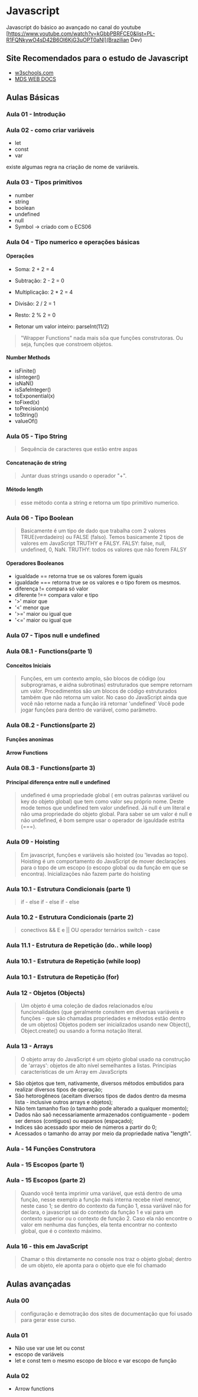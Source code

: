 # Javascript

Javascript do básico ao avançado no canal do youtube
[https://www.youtube.com/watch?v=kGbbPBRFCE0&list=PL-R1FQNkywO4sD42B6OI6KjG3uOPT0aNl](Brazilian Dev)

## Site Recomendados para o estudo de Javascript

- [w3schools.com](https://www.w3schools.com)
- [MDS WEB DOCS](https://developer.mozilla.org/pt-BR/docs/Learn/Getting_started_with_the_web)

## Aulas Básicas

### Aula 01 - Introdução

### Aula 02 - como criar variáveis

- let
- const
- var

existe algumas regra na criação de nome de variáveis.

### Aula 03 - Tipos primitivos

- number
- string
- boolean
- undefined
- null
- Symbol -> criado com o ECS06

### Aula 04 - Tipo numerico e operações básicas

#### Operações

- Soma: 2 + 2 = 4

- Subtração: 2 - 2 = 0

- Multiplicação: 2 * 2 = 4

- Divisão: 2 / 2 = 1

- Resto: 2 % 2 = 0

- Retonar um valor inteiro: parseInt(11/2)

> "Wrapper Functions" nada mais sõa que funções construtoras. Ou seja, funções que constroem objetos.

#### Number Methods

- isFinite()
- isInteger()
- isNaN()
- isSafeInteger()
- toExponential(x)
- toFixed(x)
- toPrecision(x)
- toString()
- valueOf()

### Aula 05 - Tipo String

> Sequência de caracteres que estão entre aspas

#### Concatenação de string

> Juntar duas strings usando o operador "+".

#### Método length

> esse método conta a string e retorna um tipo primitivo numerico.

### Aula 06 - Tipo Boolean

> Basicamente é um tipo de dado que trabalha com 2 valores TRUE(verdadeiro) ou FALSE (falso).
> Temos basicamente 2 tipos de valores em JavaScript TRUTHY e FALSY.
> FALSY: false, null, undefined, 0, NaN.
> TRUTHY: todos os valores que não forem FALSY

#### Operadores Booleanos

- igualdade == retorna true se os valores forem iguais
- igualdade === retorna true se os valores e o tipo forem os mesmos.
- diferença != compara só valor
- diferente !== compara valor e tipo
- '>' maior que
- '<' menor que
- '>=' maior ou igual que
- '<=' maior ou igual que

### Aula 07 - Tipos null e undefined

### Aula 08.1 - Functions(parte 1)

#### Conceitos Iniciais

> Funções, em um contexto amplo, são blocos de código (ou subprogramas, e aidna subrotinas) estruturados que sempre retornam um valor.
> Procedimentos são um blocos de código estruturados também que não retorna um valor.
> No caso do JavaScript ainda que você não retorne nada a função irá retornar 'undefined'
> Você pode jogar funções para dentro de variável, como parâmetro.

### Aula 08.2 - Functions(parte 2)

#### Funções anonimas

#### Arrow Functions

### Aula 08.3 - Functions(parte 3)

#### Principal diferença entre null e undefined

> undefined é uma propriedade global ( em outras palavras variável ou key do objeto global) que tem como valor seu próprio nome. Deste mode temos que undefined tem valor undefined.
> Já null é um literal e não uma propriedade do objeto global. Para saber se um valor é null e não undefined, é bom sempre usar o operador de igauldade estrita (===).

### Aula 09 - Hoisting

> Em javascript, funções e variáveis são hoisted (ou 'levadas ao topo).
> Hoisting é um comportamento do JavaScript de mover declarações para o topo de um escopo (o escopo global ou da função em que se encontra).
> Inicializações não fazem parte do hoisting

### Aula 10.1 - Estrutura Condicionais (parte 1)

> if - else
> if - else if - else

### Aula 10.2 - Estrutura Condicionais (parte 2)

> conectivos && E e || OU
> operador ternários
> switch - case

### Aula 11.1 - Estrutura de Repetição (do.. while loop)

### Aula 10.1 - Estrutura de Repetição (while loop)

### Aula 10.1 - Estrutura de Repetição (for)

### Aula 12 - Objetos (Objects)

> Um objeto é uma coleção de dados relacionados e/ou funcionalidades (que geralmente consitem em diversas variáveis e funções - que são chamadas propriedades e métodos estão dentro de um objetos)
> Objetos podem ser inicializados usando new Object(), Object.create() ou usando a forma notação literal.

### Aula 13 - Arrays

> O objeto array do JavaScript é um objeto global usado na construção de 'arrays': objetos de alto nível semelhantes a listas.
> Principias características de um Array em JavaScripts

- São objetos que tem, nativamente, diversos métodos embutidos para realizar diversos tipos de operação;
- São hetorogêneos (aceitam diversos tipos de dados dentro da mesma lista - inclusive outros arrays e objetos);
- Não tem tamanho fixo (o tamanho pode alterado a qualquer momento);
- Dados não saõ necessariamente armazenados contiguamente - podem ser densos (contíguos) ou esparsos (espaçado);
- Indices são acessado spor meio de números a partir do 0;
- Acessados o tamanho do array por meio da propriedade nativa "length".

### Aula - 14 Funções Construtora

### Aula - 15 Escopos (parte 1)

### Aula - 15 Escopos (parte 2)

> Quando você tenta imprimir uma variável, que está dentro de uma função, nesse exemplo a função mais interna recebe nível menor, neste caso 1; se dentro do contexto da função 1, essa variável não for declara, o javascript sai do contexto da função 1 e vai para um contexto superior ou o contexto de função 2. Caso ela não encontre o valor em nenhuma das funções, ela tenta encontrar no contexto global, que é o contexto máximo.

### Aula 16 - this em JavaScript

> Chamar o this diretamente no console nos traz o objeto global; dentro de um objeto, ele aponta para o objeto que ele foi chamado

## Aulas avançadas

### Aula 00

> configuração e demotração dos sites de documentação que foi usado para gerar esse curso.

### Aula 01

- Não use var use let ou const
- escopo de variáveis
- let e const tem o mesmo escopo de bloco e var escopo de função

### Aula 02

- Arrow functions
